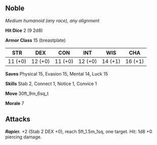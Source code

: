 ## Noble

*Medium humanoid (any race), any alignment*

**Hit Dice** 2 (9 2d8)

**Armor Class** 15 (breastplate)

| STR     | DEX     | CON     | INT     | WIS     | CHA     |
|---------|---------|---------|---------|---------|---------|
| 11 (+0) | 12 (+0) | 11 (+0) | 12 (+0) | 14 (+1) | 16 (+1) |

**Saves** Physical 15, Evasion 15, Mental 14, Luck 15

**Skills** Stab 2, Connect 1, Notice 1, Convice 1

**Move** 30ft\_9m\_6sq\_t

**Morale** 7

## Attacks

***Rapier.*** +2 (Stab 2 DEX +0), reach 5ft\_1.5m\_1sq, one target. Hit: 1d8 +0 piercing damage.

